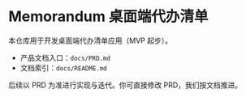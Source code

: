 # Memorandum 桌面端代办清单

本仓库用于开发桌面端代办清单应用（MVP 起步）。

- 产品文档入口：`docs/PRD.md`
- 文档索引：`docs/README.md`

后续以 PRD 为准进行实现与迭代。你可直接修改 PRD，我们按文档推进。
